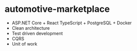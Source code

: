 # automotive-marketplace

- ASP.NET Core + React TypeScript + PostgreSQL + Docker
- Clean architecture
- Test driven development
- CQRS
- Unit of work